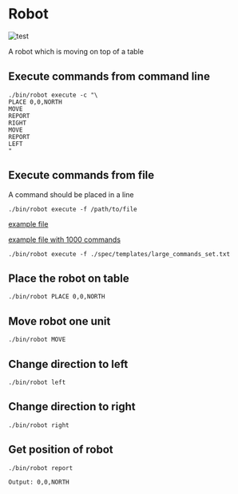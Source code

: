 # Robot
![test](https://github.com/harisr92/robot/actions/workflows/spec.yml/badge.svg)

A robot which is moving on top of a table

## Execute commands from command line

``` shell
./bin/robot execute -c "\
PLACE 0,0,NORTH
MOVE
REPORT
RIGHT
MOVE
REPORT
LEFT
"
```

## Execute commands from file

A command should be placed in a line
``` shell
./bin/robot execute -f /path/to/file
```
[example file](spec/templates/commands.txt)

[example file with 1000 commands](spec/templates/large_commands_set.txt)

``` shell
./bin/robot execute -f ./spec/templates/large_commands_set.txt
```


## Place the robot on table
```shell
./bin/robot PLACE 0,0,NORTH
```

## Move robot one unit
```shell
./bin/robot MOVE
```

## Change direction to left
```shell
./bin/robot left
```

## Change direction to right
```shell
./bin/robot right
```

## Get position of robot
```shell
./bin/robot report

Output: 0,0,NORTH
```
